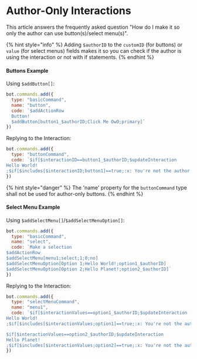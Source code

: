# Author-Only Interactions
This article answers the frequently asked question "How do I make it so only the author can use button(s)/select menu(s)".

{% hint style="info" %} Adding `$authorID` to the `customID` (for buttons) or `value` (for select menus) fields makes it so you can check if the author is using the interaction or not with if statements. {% endhint %}

#### Buttons Example
Using `$addButton[]`:
```js
bot.commands.add({
  type: "basicCommand",
  name: "button",
  code: `$addActionRow
  Button!
  $addButton[button1_$authorID;Click Me OwO;primary]`
})
```

Replying to the Interaction:
```js
bot.commands.add({
  type: "buttonCommand",
  code: `$if[$interactionID==button1_$authorID;$updateInteraction
Hello World!
;$if[$includes[$interactionID;button1]==true;:x: You're not the author of this button! $ephemeral;]]`
})
```
{% hint style="danger" %} The 'name' property for the `buttonCommand` type shall not be used for author-only buttons. {% endhint %}

#### Select Menu Example
Using `$addSelectMenu[]`/`$addSelectMenuOption[]`:
```js
bot.commands.add({
  type: "basicCommand",
  name: "select",
  code: `Make a selection
$addActionRow
$addSelectMenu[menu1;select;1;0;no]
$addSelectMenuOption[Option 1;Hello World!;option1_$authorID]
$addSelectMenuOption[Option 2;Hello Planet!;option2_$authorID]`
})
```

Replying to the Interaction:
```js
bot.commands.add({
  type: "selectMenuCommand",
  name: "menu1",
  code: `$if[$interactionValues==option1_$authorID;$updateInteraction
Hello World!
;$if[$includes[$interactionValues;option1]==true;:x: You're not the author of this select menu! $ephemeral;]]

$if[$interactionValues==option2_$authorID;$updateInteraction
Hello Planet!
;$if[$includes[$interactionValues;option2]==true;:x: You're not the author of this select menu! $ephemeral;]]`
})
```
